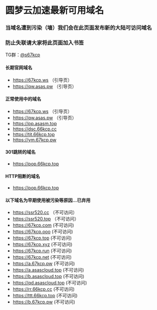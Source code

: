 # 圆梦云加速最新可用域名

### 当域名遭到污染（墙）我们会在此页面发布新的大陆可访问域名
### 防止失联请大家将此页面加入书签

TG群：[@s67kcp](https://t.me/s67kcp)

#### 长期官网域名
- https://67kcp.ws   （引导页）
- https://qw.asas.pw  （引导页）

#### 正常使用中的域名
- https://67kcp.ws   （引导页）
- https://qw.asas.pw  （引导页）
- https://pp.asasm.top
- https://dsc.66kcp.cc
- https://tit.66kcp.top
- https://ym.67kcp.pw


#### 301跳转的域名
- https://pop.66kcp.top


#### HTTP阻断的域名
- https://pop.66kcp.top

#### 以下域名为早期使用被污染等原因...已弃用
- https://ssr520.cc （不可访问）
- https://ssr520.top （不可访问）
- https://67kcp.com (不可访问)
- https://67kcp.ooo (不可访问)
- https://67kcp.top (不可访问)
- https://67kcp.xyz (不可访问)
- https://67kcp.run (不可访问)
- https://67kcp.net (不可访问)
- https://a.67kcp.pw (不可访问)
- https://a.asascloud.top (不可访问)
- https://b.asascloud.top (不可访问)
- https://qd.asascloud.top (不可访问)
- https://rr.66kcp.cc (不可访问)
- https://ttt.66kcp.top (不可访问)
- https://b.67kcp.pw (不可访问)
